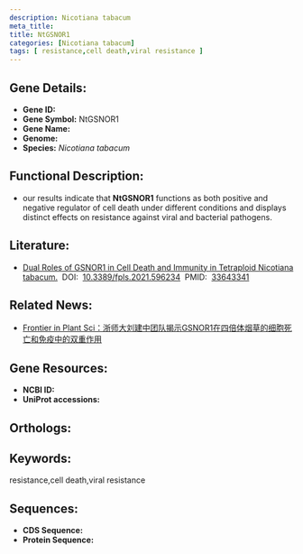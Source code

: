 ```yaml
---
description: Nicotiana tabacum
meta_title:
title: NtGSNOR1
categories: [Nicotiana tabacum]
tags: [ resistance,cell death,viral resistance ]
---
```


## Gene Details:
- **Gene ID:**	[]()
- **Gene Symbol:** NtGSNOR1
- **Gene Name:** 
- **Genome:** []()
- **Species:** *Nicotiana tabacum*

## Functional Description:
   - our results indicate that **NtGSNOR1** functions as both positive and negative regulator of cell death under different conditions and displays distinct effects on resistance against viral and bacterial pathogens.

## Literature:
   - [Dual Roles of GSNOR1 in Cell Death and Immunity in Tetraploid Nicotiana tabacum.]( https://www.frontiersin.org/articles/10.3389/fpls.2021.596234/full)&nbsp;&nbsp;DOI:&nbsp;&nbsp;[10.3389/fpls.2021.596234](https://www.frontiersin.org/articles/10.3389/fpls.2021.596234/full)&nbsp;&nbsp;PMID:&nbsp;&nbsp;[33643341](https://pubmed.ncbi.nlm.nih.gov/33643341/)

## Related News:
   - [Frontier in Plant Sci：浙师大刘建中团队揭示GSNOR1在四倍体烟草的细胞死亡和免疫中的双重作用](https://mp.weixin.qq.com/s?__biz=Mzg3MDEwNDEyMg==&mid=2247505216&idx=7&sn=dd92e4655d916c91dcababb5f9ddde19&chksm=ce907815f9e7f103994fe241822e02e7f1fee5879a3615d97e54d98403fdfa47d4bf098c946e&scene=27#wechat_redirect)

## Gene Resources:
- **NCBI ID:** [](https://www.ncbi.nlm.nih.gov/gene/?term=)
- **UniProt accessions:** [](https://www.uniprot.org/uniprotkb//entry)

## Orthologs:


## Keywords:
resistance,cell death,viral resistance

## Sequences:
- **CDS Sequence:**
- **Protein Sequence:**
